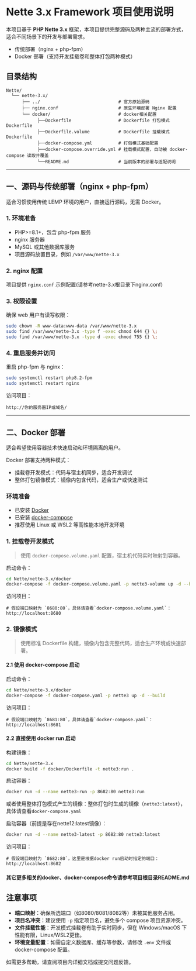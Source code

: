 # Nette 3.x Framework 项目使用说明

本项目基于 **PHP Nette 3.x** 框架，本项目提供完整源码及两种主流的部署方式，适合不同场景下的开发与部署需求。

- 传统部署（nginx + php-fpm）
- Docker 部署（支持开发挂载卷和整体打包两种模式）

## 目录结构

```text
Nette/
  └── nette-3.x/
      ├── ../                              # 官方原始源码
      ├── nginx.conf                       # 原生环境部署 Nginx 配置
      └── docker/                          # docker相关配置
            ├──Dockerfile                  # Dockerfile 打包模式Dockerfile
            ├──Dockerfile.volume           # Dockerfile 挂载模式Dockerfile
            ├──docker-compose.yml          # 打包模式基础配置
            ├──docker-compose.override.yml # 挂载模式配置，自动被 docker-compose 读取并覆盖
            └──README.md                   # 当前版本的部署与适配说明
```

---

## 一、源码与传统部署（nginx + php-fpm）

适合习惯使用传统 LEMP 环境的用户，直接运行源码，无需 Docker。

### 1. 环境准备

- PHP>=8.1+，包含 php-fpm 服务
- nginx 服务器
- MySQL 或其他数据库服务
- 项目源码放置目录，例如 `/var/www/nette-3.x`

### 2. nginx 配置

项目提供 `nginx.conf` 示例配置(请参考nette-3.x根目录下nginx.conf)

### 3. 权限设置

确保 web 用户有读写权限：

```bash
sudo chown -R www-data:www-data /var/www/nette-3.x
sudo find /var/www/nette-3.x -type f -exec chmod 644 {} \;
sudo find /var/www/nette-3.x -type d -exec chmod 755 {} \;
```

### 4. 重启服务并访问

重启 php-fpm 与 nginx：

```bash
sudo systemctl restart php8.2-fpm
sudo systemctl restart nginx
```

访问项目：

```
http://你的服务器IP或域名/
```

---

## 二、Docker 部署

适合希望使用容器技术快速启动和环境隔离的用户。

Docker 部署支持两种模式：

- 挂载卷开发模式：代码与宿主机同步，适合开发调试
- 整体打包镜像模式：镜像内包含代码，适合生产或快速测试

### 环境准备

- 已安装 [Docker](https://docs.docker.com/get-docker/)
- 已安装 [docker-compose](https://docs.docker.com/compose/install/)
- 推荐使用 Linux 或 WSL2 等高性能本地开发环境

### 1. 挂载卷开发模式

> 使用 `docker-compose.volume.yaml` 配置，宿主机代码实时映射到容器。

启动命令：

```bash
cd Nette/nette-3.x/docker
docker-compose -f docker-compose.volume.yaml -p nette3-volume up -d --build
```

访问项目：

```
# 假设端口映射为 `8680:80`，具体请查看`docker-compose.volume.yaml`：
http://localhost:8680
```

### 2. 镜像模式

> 使用标准 Dockerfile 构建，镜像内包含完整代码，适合生产环境或快速部署。

#### 2.1 使用 docker-compose 启动

启动命令：

```bash
cd Nette/nette-3.x/docker
docker-compose -f docker-compose.yaml -p nette3 up -d --build
```

访问项目：

```
# 假设端口映射为 `8681:80`，具体请查看`docker-compose.yaml`：
http://localhost:8681
```

#### 2.2 直接使用 docker run 启动

构建镜像：

```bash
cd Nette/nette-3.x
docker build -f docker/Dockerfile -t nette3:run .
```

启动容器：

```bash
docker run -d --name nette3-run -p 8682:80 nette3:run
```

或者使用整体打包模式产生的镜像：整体打包时生成的镜像（`nette3:latest`），具体请查看`docker-compose.yaml`

启动容器（前提是存在nette12:latest镜像）：

```bash
docker run -d --name nette3-latest -p 8682:80 nette3:latest
```

访问项目：

```
# 假设端口映射为 `8682:80`，这里是根据docker run启动时指定的端口：
http://localhost:8682
```

#### 其它更多相关的docker、docker-compose命令请参考项目根目录README.md

## 注意事项

- **端口映射**：确保所选端口（如8080/8081/8082等）未被其他服务占用。
- **项目名冲突**：建议使用 `-p` 指定项目名，避免多个 compose 项目资源冲突。
- **文件挂载性能**：开发模式挂载卷有助于实时同步，但在 Windows/macOS 下性能有限，Linux/WSL2更佳。
- **环境变量配置**：如需自定义数据库、缓存等参数，请修改 `.env` 文件或 docker-compose 配置。

如需更多帮助，请查阅项目内详细文档或提交问题反馈。
